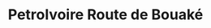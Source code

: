 ---
title: "PetroIvoire Route de Bouaké"
url: /yamoussoukro/petroivoire-route-de-bouake/
shop: Allgemein
---